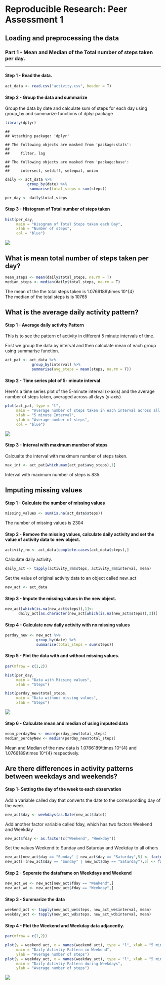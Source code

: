 # Reproducible Research: Peer Assessment 1


## Loading and preprocessing the data

### Part 1 - Mean and Median of the Total number of steps taken per day.

***

#### Step 1 - Read the data. 



```r
act_data <- read.csv("activity.csv", header = T)
```

#### Step 2 - Group the data and summarize

Group the data by date and calculate sum of steps for each day using group_by and summarize functions of dplyr package


```r
library(dplyr)
```

```
## 
## Attaching package: 'dplyr'
```

```
## The following objects are masked from 'package:stats':
## 
##     filter, lag
```

```
## The following objects are masked from 'package:base':
## 
##     intersect, setdiff, setequal, union
```

```r
daily <- act_data %>% 
          group_by(date) %>% 
           summarise(total_steps = sum(steps))

per_day <- daily$total_steps
```

#### Step 3 - Histogram of Total number of steps taken


```r
hist(per_day, 
     main = "Hisogram of Total Steps taken each Day",
     xlab = "Number of steps",
     col = "blue")
```

![](PA1_template_files/figure-html/unnamed-chunk-3-1.png)<!-- -->



## What is mean total number of steps taken per day?


```r
mean_steps <- mean(daily$total_steps, na.rm = T)
median_steps <- median(daily$total_steps, na.rm = T)
```
The mean of the the total steps taken is 1.0766189\times 10^{4}  
The median of the total steps is is 10765

## What is the average daily activity pattern?

#### Step 1 - Average daily activity Pattern 

This is to see the pattern of activity in different 5 minute intervals of time.  

First we group the data by interval and then calculate mean of each group using summarise function. 


```r
act_pat <- act_data %>% 
            group_by(interval) %>% 
            summarise(avg_steps = mean(steps, na.rm = T))
```

#### Step 2 - Time series plot of 5- minute interval

Here's a time series plot of the 5-minute interval (x-axis) and the average number of steps taken, averaged across all days (y-axis)


```r
plot(act_pat, type = "l", 
     main = "Average number of steps taken in each interval across all days",
     xlab = "5 minute Interval", 
     ylab = "Average number of steps", 
     col = "blue")
```

![](PA1_template_files/figure-html/unnamed-chunk-6-1.png)<!-- -->

#### Step 3 - Interval with maximum mumber of steps

Calcualte the interval with maximum number of steps taken. 


```r
max_int <- act_pat[which.max(act_pat$avg_steps),1]
```
Interval with maximum number of steps is 835.

## Imputing missing values

#### Step 1 - Calculate the number of missing values


```r
missing_values <- sum(is.na(act_data$steps))
```

The number of missing values is 2304

#### Step 2 - Remove the missing values, calculate daily activity and set the value of activity data to new object. 


```r
activity_rm <- act_data[complete.cases(act_data$steps),]
```

Calculate daily activity. 


```r
daily_act <- tapply(activity_rm$steps, activity_rm$interval, mean)
```
Set the value of original activity data to an object called new_act


```r
new_act <- act_data
```

#### Step 3 - Impute the missing values in the new object. 


```r
new_act[which(is.na(new_act$steps)),1]<-
      daily_act[as.character(new_act[which(is.na(new_act$steps)),3])]
```

#### Step 4 - Calculate new daily activity with no missing values


```r
perday_new <- new_act %>% 
              group_by(date) %>% 
              summarise(total_steps = sum(steps)) 
```

#### Step 5 - Plot the data with and without missing values. 


```r
par(mfrow = c(1,2))

hist(per_day, 
     main = "Data with Missing values", 
     xlab = "Steps")

hist(perday_new$total_steps, 
     main = "Data without missing values", 
     xlab = "Steps")
```

![](PA1_template_files/figure-html/unnamed-chunk-14-1.png)<!-- -->

              

#### Step 6 - Calculate mean and median of using imputed data


```r
mean_perdayNew <- mean(perday_new$total_steps)
median_perdayNew <- median(perday_new$total_steps)
```

Mean and Median of the new data is 1.0766189\times 10^{4} and 1.0766189\times 10^{4} respectively.  



## Are there differences in activity patterns between weekdays and weekends?


#### Step 1-  Setting the day of the week to each observation

Add a variable called day that converts the date to the corresponding day of the week


```r
new_act$day <- weekdays(as.Date(new_act$date))
```

 Add another factor variable called fday, which has two factors Weekend and Weekday
 

```r
new_act$fday <- as.factor(c("Weekend", "Weekday"))
```


Set the values Weekend to Sunday and Saturday and Weekday to all others


```r
new_act[new_act$day == "Sunday" | new_act$day == "Saturday",5] <- factor("Weekend")
new_act[!(new_act$day == "Sunday" | new_act$day == "Saturday"),5] <- factor("Weekday")
```

#### Step 2 - Seperate the dataframe on Weekdays and Weekend


```r
new_act_we <- new_act[new_act$fday == "Weekend",]
new_act_wd <- new_act[new_act$fday == "Weekday",]
```


#### Step 3 - Summarize the data 


```r
weekend_act <- tapply(new_act_we$steps, new_act_we$interval, mean)
weekday_act <- tapply(new_act_wd$steps, new_act_wd$interval, mean)
```

#### Step 4 - Plot the Weekend and Weekday data adjacently. 


```r
par(mfrow = c(1,2))

plot(y = weekend_act, x = names(weekend_act), type = "l", xlab = "5 minutes interval",
     main = "Daily Activtiy Pattern in Weekend", 
     ylab = "Average number of steps")
plot(y = weekday_act, x = names(weekday_act), type = "l", xlab = "5 minutes interval",
     main = "Daily Activtiy Pattern during Weekdays", 
     ylab = "Average number of steps")
```

![](PA1_template_files/figure-html/unnamed-chunk-21-1.png)<!-- -->
